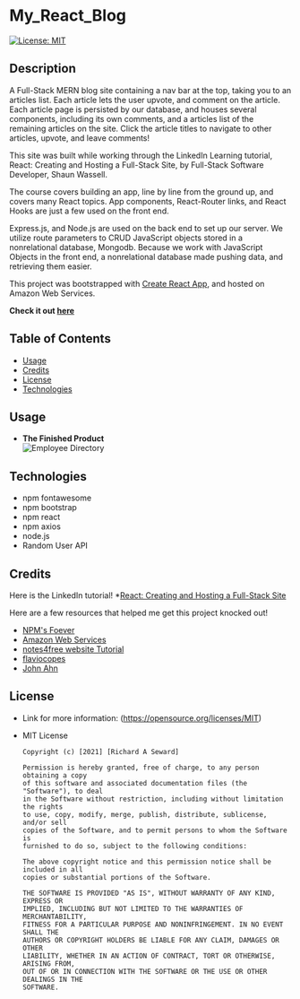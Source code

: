 # My_React_Blog
[![License: MIT](https://img.shields.io/badge/License-MIT-yellow.svg)](https://opensource.org/licenses/MIT)

## Description
A Full-Stack MERN blog site containing a nav bar at the top, taking you to an articles list. Each article lets the user upvote, and comment on the article. Each article page is persisted by our database, and houses several components, including its own comments, and a articles list of the remaining articles on the site. Click the article titles to navigate to other articles, upvote, and leave comments!

This site was built while working through the LinkedIn Learning tutorial, React: Creating and Hosting a Full-Stack Site, by Full-Stack Software Developer, Shaun Wassell.

The course covers building an app, line by line from the ground up, and covers many React topics. App components, React-Router links, and React Hooks are just a few used on the front end.

Express.js, and Node.js are used on the back end to set up our server. We utilize route parameters to CRUD JavaScript objects stored in a nonrelational database, Mongodb. Because we work with JavaScript Objects in the front end, a nonrelational database made pushing data, and retrieving them easier.

This project was bootstrapped with [Create React App](https://github.com/facebook/create-react-app), and hosted on Amazon Web Services.

**Check it out [here](http://ec2-18-189-3-248.us-east-2.compute.amazonaws.com)**

## Table of Contents
* [Usage](#usage)
* [Credits](#credits)
* [License](#license)
* [Technologies](#Technologies)

## Usage
* **The Finished Product**  
![Employee Directory](public/assets/images/snapshot.png)

## Technologies
* npm fontawesome
* npm bootstrap
* npm react
* npm axios
* node.js
* Random User API

## Credits
Here is the LinkedIn tutorial!
*[React: Creating and Hosting a Full-Stack Site](https://www.linkedin.com/learning/react-creating-and-hosting-a-full-stack-site/react-for-full-stack-solutions?autoAdvance=true&autoSkip=false&autoplay=true&resume=false&u=41910756)

Here are a few resources that helped me get this project knocked out!
* [NPM's Foever](https://www.npmjs.com/package/forever)
* [Amazon Web Services](https://aws.amazon.com/training/?trk=ps_a134p000006gXReAAM&trkCampaign=GLBL-FY21-TrainCert-Training_PaidSearch&sc_channel=PS&sc_campaign=FY21-TrainCert-Training_PaidSearch&sc_publisher=Google&sc_category=Training%20and%20Certification&sc_country=US&sc_geo=NAMER&sc_outcome=acq&sc_detail=aws%20tutorial&sc_content=General_bmm&sc_matchtype=p&sc_segment=513156956046&sc_medium=TC-P|PS-GO|Brand|Desktop|AW|Training%20and%20Certification|Training|US|EN|Text|xx|B2I&s_kwcid=AL!4422!3!513156956046!p!!g!!aws%20tutorial&ef_id=Cj0KCQjw8p2MBhCiARIsADDUFVHk9W8ouFoCY0uQepIywh1NEvHtxTwRq84hNja8Ku0j-nFkudw7C70aArTlEALw_wcB:G:s&s_kwcid=AL!4422!3!513156956046!p!!g!!aws%20tutorial)
* [notes4free website Tutorial](https://www.youtube.com/watch?v=eviJLfzdCag)
* [flaviocopes](https://flaviocopes.com/npm-fix-missing-write-access-error/)
* [John Ahn](https://www.youtube.com/watch?v=HtWgb_vbyvY)


## License
* Link for more information: (https://opensource.org/licenses/MIT)
* MIT License

      Copyright (c) [2021] [Richard A Seward]
      
      Permission is hereby granted, free of charge, to any person obtaining a copy
      of this software and associated documentation files (the "Software"), to deal
      in the Software without restriction, including without limitation the rights
      to use, copy, modify, merge, publish, distribute, sublicense, and/or sell
      copies of the Software, and to permit persons to whom the Software is
      furnished to do so, subject to the following conditions:
      
      The above copyright notice and this permission notice shall be included in all
      copies or substantial portions of the Software.
      
      THE SOFTWARE IS PROVIDED "AS IS", WITHOUT WARRANTY OF ANY KIND, EXPRESS OR
      IMPLIED, INCLUDING BUT NOT LIMITED TO THE WARRANTIES OF MERCHANTABILITY,
      FITNESS FOR A PARTICULAR PURPOSE AND NONINFRINGEMENT. IN NO EVENT SHALL THE
      AUTHORS OR COPYRIGHT HOLDERS BE LIABLE FOR ANY CLAIM, DAMAGES OR OTHER
      LIABILITY, WHETHER IN AN ACTION OF CONTRACT, TORT OR OTHERWISE, ARISING FROM,
      OUT OF OR IN CONNECTION WITH THE SOFTWARE OR THE USE OR OTHER DEALINGS IN THE
      SOFTWARE.

